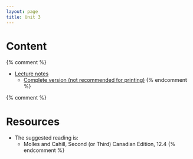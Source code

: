 ```yaml
---
layout: page
title: Unit 3
---
```


# Content

{% comment %} 
* [Lecture notes](/materials/nonlinear.handouts.pdf)
  * [Complete version (not recommended for printing)](/materials/nonlinear.complete.pdf)
{% endcomment %} 

{% comment %} 
# Resources

* The suggested reading is:
  * Molles and Cahill, Second (or Third) Canadian Edition, 12.4
{% endcomment %} 
